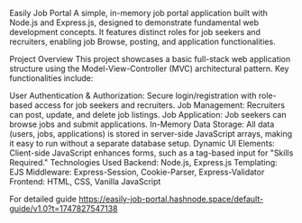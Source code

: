 Easily Job Portal
A simple, in-memory job portal application built with Node.js and Express.js, designed to demonstrate fundamental web development concepts. It features distinct roles for job seekers and recruiters, enabling job Browse, posting, and application functionalities.

Project Overview
This project showcases a basic full-stack web application structure using the Model-View-Controller (MVC) architectural pattern. Key functionalities include:

User Authentication & Authorization: Secure login/registration with role-based access for job seekers and recruiters.
Job Management: Recruiters can post, update, and delete job listings.
Job Application: Job seekers can browse jobs and submit applications.
In-Memory Data Storage: All data (users, jobs, applications) is stored in server-side JavaScript arrays, making it easy to run without a separate database setup.
Dynamic UI Elements: Client-side JavaScript enhances forms, such as a tag-based input for "Skills Required."
Technologies Used
Backend: Node.js, Express.js
Templating: EJS
Middleware: Express-Session, Cookie-Parser, Express-Validator
Frontend: HTML, CSS, Vanilla JavaScript

For detailed guide https://easily-job-portal.hashnode.space/default-guide/v1.0?t=1747827547138
